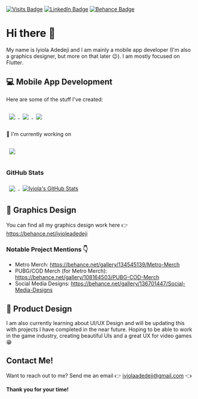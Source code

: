 [![Visits Badge](https://badges.pufler.dev/visits/bookofiyi/bookofiyi?style=for-the-badge)](https://github.com/bookofiyi)
[![LinkedIn Badge](https://img.shields.io/badge/LinkedIn-Profile-informational?style=for-the-badge&logo=linkedin&logoColor=white&color=0D76A8)](https://www.linkedin.com/in/iyiola-adedeji-522ba61a6/)
[![Behance Badge](https://img.shields.io/badge/Behance-Profile-informational?style=for-the-badge&logo=behance&logoColor=white&color=0D76A8)](https://behance.net/iyioleadedeji)

# Hi there 👋

My name is Iyiola Adedeji and I am mainly a mobile app developer (I'm also a graphics designer, but more on that later 😉). I am mostly focused on Flutter.

## 💻 Mobile App Development
Here are some of the stuff I've created:

<a href="https://github.com/bookofiyi/invoice_generator">
  <img align="center" style="margin:1rem 0.5rem" src="https://github-readme-stats.vercel.app/api/pin/?username=bookofiyi&repo=invoice_generator&title_color=ffffff&text_color=c9cacc&icon_color=4AB197&bg_color=1A2B30" />
</a>
<a href="https://github.com/bookofiyi/Compound_Interest_FLUTTER">
  <img align="center" style="margin:1rem 0.5rem" src="https://github-readme-stats.vercel.app/api/pin/?username=bookofiyi&repo=Compound_Interest_FLUTTER&title_color=ffffff&text_color=c9cacc&icon_color=4AB197&bg_color=1A2B30" />
</a>
<a href="https://github.com/bookofiyi/ALCPhase1App">
  <img align="center" style="margin:1rem 0.5rem" src="https://github-readme-stats.vercel.app/api/pin/?username=bookofiyi&repo=ALCPhase1App&title_color=ffffff&text_color=c9cacc&icon_color=4AB197&bg_color=1A2B30" />
</a>

🔭 I'm currently working on

<a href="https://github.com/bookofiyi/write_a_day">
  <img align="center" style="margin:1rem 0.5rem" src="https://github-readme-stats.vercel.app/api/pin/?username=bookofiyi&repo=write_a_day&title_color=ffffff&text_color=c9cacc&icon_color=4AB197&bg_color=1A2B30" />
</a>


### GitHub Stats
<a href="https://github.com/bookofiyi">
  <img align="center" style="margin:0.5rem" src="https://github-readme-stats.vercel.app/api/top-langs/?username=bookofiyi&hide=html,css&title_color=ffffff&text_color=c9cacc&icon_color=4AB197&bg_color=1A2B34" />
</a>
<a href="https://github.com/bookofiyi">
  <img align="center" style="margin:0.5rem" src="https://github-readme-stats.vercel.app/api?username=bookofiyi&show_icons=true&line_height=27&count_private=true&title_color=ffffff&text_color=c9cacc&icon_color=4AB097&bg_color=1A2B34" alt="Iyiola's GitHub Stats" />
</a>



## 🎨 Graphics Design
You can find all my graphics design work here 👉 https://behance.net/iyioleadedeji

### Notable Project Mentions 👇
- Metro Merch: https://behance.net/gallery/134545139/Metro-Merch
- PUBG/COD Merch (for Metro Merch): https://behance.net/gallery/108164503/PUBG-COD-Merch
- Social Media Designs: https://behance.net/gallery/136701447/Social-Media-Designs

## 📱 Product Design
I am also currently learning about UI/UX Design and will be updating this with projects I have completed in the near future.
Hoping to be able to work in the game industry, creating beautiful UIs and a great UX for video games 😁

## Contact Me!
Want to reach out to me? Send me an email 👉 iyiolaadedeji@gmail.com 👈

<b>Thank you for your time!</b>


<!--
**bookofiyi/bookofiyi** is a ✨ _special_ ✨ repository because its `README.md` (this file) appears on your GitHub profile.

Here are some ideas to get you started:

- 🔭 I’m currently working on ...
- 🌱 I’m currently learning ...
- 👯 I’m looking to collaborate on ...
- 🤔 I’m looking for help with ...
- 💬 Ask me about ...
- 📫 How to reach me: ...
- 😄 Pronouns: ...
- ⚡ Fun fact: ...
-->
